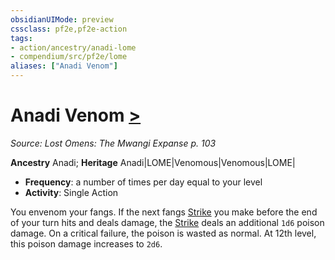 ```yaml
---
obsidianUIMode: preview
cssclass: pf2e,pf2e-action
tags:
- action/ancestry/anadi-lome
- compendium/src/pf2e/lome
aliases: ["Anadi Venom"]
---
```

# Anadi Venom [>](../core-rulebook/chapter-9-playing-the-game.md#Actions "Single Action")
*Source: Lost Omens: The Mwangi Expanse p. 103*  

**Ancestry** Anadi; **Heritage** Anadi|LOME|Venomous|Venomous|LOME|
- **Frequency**: a number of times per day equal to your level
- **Activity**: Single Action

You envenom your fangs. If the next fangs [Strike](strike.md) you make before the end of your turn hits and deals damage, the [Strike](strike.md) deals an additional `1d6` poison damage. On a critical failure, the poison is wasted as normal. At 12th level, this poison damage increases to `2d6`.